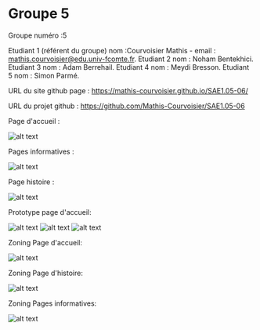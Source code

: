 # Groupe 5

﻿Groupe numéro :5
 
Etudiant 1 (référent du groupe) nom :Courvoisier Mathis - email : mathis.courvoisier@edu.univ-fcomte.fr.
Etudiant 2 nom : Noham Bentekhici.
Etudiant 3 nom : Adam Berrehail.
Etudiant 4 nom : Meydi Bresson.
Etudiant 5 nom : Simon Parmé.

URL du site github page : https://mathis-courvoisier.github.io/SAE1.05-06/

URL du projet github : https://github.com/Mathis-Courvoisier/SAE1.05-06


Page d'accueil : 

![alt text](https://github.com/Mathis-Courvoisier/SAE1.05-06/blob/main/img1)

Pages informatives : 

![alt text](https://github.com/Mathis-Courvoisier/SAE1.05-06/blob/main/img2)

Page histoire :

![alt text](https://github.com/Mathis-Courvoisier/SAE1.05-06/blob/main/img3)


Prototype page d'accueil:

![alt text](https://github.com/Mathis-Courvoisier/SAE1.05-06/blob/main/SAE1.05.06/images/Page1_site.png)
![alt text](https://github.com/Mathis-Courvoisier/SAE1.05-06/blob/main/SAE1.05.06/images/page2_site.png)
![alt text](https://github.com/Mathis-Courvoisier/SAE1.05-06/blob/main/SAE1.05.06/images/page3_site.png)





Zoning Page d'accueil:

![alt text](https://github.com/Mathis-Courvoisier/SAE1.05-06/blob/main/SAE1.05.06/images/Zoning%20PageAccueil.png)

Zoning Page d'histoire:

![alt text](https://github.com/Mathis-Courvoisier/SAE1.05-06/blob/main/SAE1.05.06/images/ZoningPageHistoire.png)

Zoning Pages informatives:

![alt text](https://github.com/Mathis-Courvoisier/SAE1.05-06/blob/main/SAE1.05.06/images/ZoningPageInformative.png)
